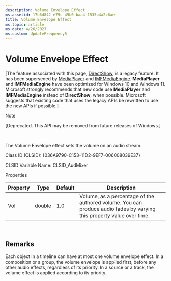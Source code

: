 ```yaml
---
description: Volume Envelope Effect
ms.assetid: 17b6d842-e79c-49b0-baa4-1535b4a2c6ae
title: Volume Envelope Effect
ms.topic: article
ms.date: 4/26/2023
ms.custom: UpdateFrequency5
---
```


# Volume Envelope Effect

\[The feature associated with this page, [DirectShow](/windows/win32/directshow/directshow), is a legacy feature. It has been superseded by [MediaPlayer](/uwp/api/Windows.Media.Playback.MediaPlayer) and [IMFMediaEngine](/windows/win32/api/mfmediaengine/nn-mfmediaengine-imfmediaengine). **MediaPlayer** and **IMFMediaEngine** have been optimized for Windows 10 and Windows 11. Microsoft strongly recommends that new code use **MediaPlayer** and **IMFMediaEngine** instead of **DirectShow**, when possible. Microsoft suggests that existing code that uses the legacy APIs be rewritten to use the new APIs if possible.\]

> [!Note]  
> \[Deprecated. This API may be removed from future releases of Windows.\]

 

The Volume Envelope effect sets the volume on an audio stream.

Class ID (CLSID): {036A9790-C153-11D2-9EF7-006008039E37}

CLSID Variable Name: CLSID\_AudMixer

Properties



| Property | Type   | Default | Description                                                                                                           |
|----------|--------|---------|-----------------------------------------------------------------------------------------------------------------------|
| Vol      | double | 1.0     | Volume, as a percentage of the authored volume. You can produce audio fades by varying this property value over time. |



 

## Remarks

Each object in a timeline can have at most one volume envelope effect. In a composition or a group, the volume envelope is applied first, before any other audio effects, regardless of its priority. In a source or a track, the volume effect is applied according to its priority.

 

 



